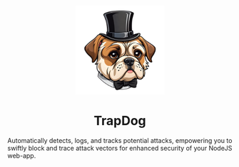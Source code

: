 <p align="center">
    <img src="assets/logo.png" width="200px">
</p>

<h1 align="center">TrapDog</h1>

Automatically detects, logs, and tracks potential attacks, empowering you to swiftly block and trace attack vectors for enhanced security of your NodeJS web-app.